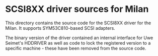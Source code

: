 # SCSI8XX driver sources for Milan

This directory contains the source code for the SCSI8XX driver for the
Milan. It supports SYM53C810-based SCSI adapters.

The binary version of the driver contained an internal interface for Uwe
Seimet's HDDRIVER as well as code to lock the registered version to a
specific machine - these have been removed from the source code.
